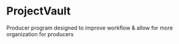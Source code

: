 # ProjectVault
Producer program designed to improve workflow &amp; allow for more organization for producers

